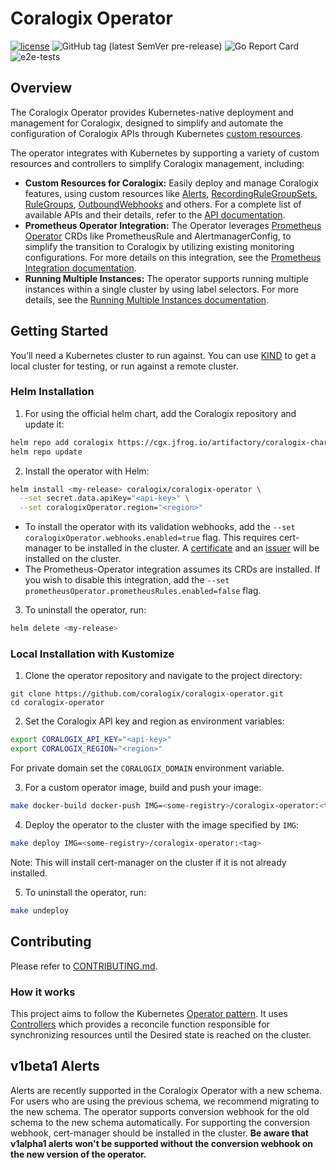 # Coralogix Operator
[![license](https://img.shields.io/github/license/coralogix/coralogix-operator.svg)](https://raw.githubusercontent.com/coralogix/coralogix-operator/master/LICENSE)
![GitHub tag (latest SemVer pre-release)](https://img.shields.io/github/v/tag/coralogix/coralogix-operator.svg?include_prereleases&style=plastic)
![Go Report Card](https://goreportcard.com/badge/github.com/coralogix/coralogix-operator)
![e2e-tests](https://github.com/coralogix/coralogix-operator/actions/workflows/e2e-tests.yaml/badge.svg?style=plastic)

## Overview
The Coralogix Operator provides Kubernetes-native deployment and management for Coralogix, 
designed to simplify and automate the configuration of Coralogix APIs through Kubernetes [custom resources](https://kubernetes.io/docs/concepts/extend-kubernetes/api-extension/custom-resources/).

The operator integrates with Kubernetes by supporting a variety of custom resources and controllers to simplify Coralogix management, including:
- **Custom Resources for Coralogix:** Easily deploy and manage Coralogix features, using custom resources like
[Alerts](https://github.com/coralogix/coralogix-operator/tree/master/config/samples/alerts), 
[RecordingRuleGroupSets](https://github.com/coralogix/coralogix-operator/tree/master/config/samples/recordingrulegroupset),
[RuleGroups](https://github.com/coralogix/coralogix-operator/tree/master/config/samples/rulegroups), [OutboundWebhooks](https://github.com/coralogix/coralogix-operator/tree/master/config/samples/outboundwebhooks) and others.
For a complete list of available APIs and their details, refer to the [API documentation](https://github.com/coralogix/coralogix-operator/tree/master/docs/api.md).
- **Prometheus Operator Integration:** The Operator leverages [Prometheus Operator](https://prometheus-operator.dev/) CRDs like PrometheusRule and AlertmanagerConfig,
to simplify the transition to Coralogix by utilizing existing monitoring configurations.
For more details on this integration, see the [Prometheus Integration documentation](https://github.com/coralogix/coralogix-operator/tree/master/docs/prometheus-integration.md).
- **Running Multiple Instances:** The operator supports running multiple instances within a single cluster by using label selectors.
For more details, see the [Running Multiple Instances documentation](https://github.com/coralogix/coralogix-operator/tree/master/docs/multi-instance-operator.md).


## Getting Started
You’ll need a Kubernetes cluster to run against. You can use [KIND](https://sigs.k8s.io/kind) to get a local cluster for testing, or run against a remote cluster.

### Helm Installation
1. For using the official helm chart, add the Coralogix repository and update it:
```sh
helm repo add coralogix https://cgx.jfrog.io/artifactory/coralogix-charts-virtual
helm repo update
```

2. Install the operator with Helm:
```sh
helm install <my-release> coralogix/coralogix-operator \
  --set secret.data.apiKey="<api-key>" \
  --set coralogixOperator.region="<region>"
```
 - To install the operator with its validation webhooks, add the `--set coralogixOperator.webhooks.enabled=true` flag. 
This requires cert-manager to be installed in the cluster. 
A [certificate](./charts/coralogix-operator/templates/certificate.yaml) and an [issuer](./charts/coralogix-operator/templates/issuer.yaml) will be installed on the cluster.
 - The Prometheus-Operator integration assumes its CRDs are installed. If you wish to disable this integration, add the `--set prometheusOperator.prometheusRules.enabled=false` flag.

3. To uninstall the operator, run:
```sh
helm delete <my-release>
```
 
### Local Installation with Kustomize
1. Clone the operator repository and navigate to the project directory:
```
git clone https://github.com/coralogix/coralogix-operator.git 
cd coralogix-operator
```

2. Set the Coralogix API key and region as environment variables:
```sh
export CORALOGIX_API_KEY="<api-key>"
export CORALOGIX_REGION="<region>"
```
For private domain set the `CORALOGIX_DOMAIN` environment variable.

3. For a custom operator image, build and push your image:
```sh
make docker-build docker-push IMG=<some-registry>/coralogix-operator:<tag> 
```

4. Deploy the operator to the cluster with the image specified by `IMG`:
```sh
make deploy IMG=<some-registry>/coralogix-operator:<tag> 
```
Note: This will install cert-manager on the cluster if it is not already installed.

5. To uninstall the operator, run:
```sh
make undeploy
```

## Contributing
Please refer to [CONTRIBUTING.md](CONTRIBUTING.md).

### How it works
This project aims to follow the Kubernetes [Operator pattern](https://kubernetes.io/docs/concepts/extend-kubernetes/operator/).
It uses [Controllers](https://kubernetes.io/docs/concepts/architecture/controller/) 
which provides a reconcile function responsible for synchronizing resources until the Desired state is reached on the cluster.

## v1beta1 Alerts
Alerts are recently supported in the Coralogix Operator with a new schema.
For users who are using the previous schema, we recommend migrating to the new schema.
The operator supports conversion webhook for the old schema to the new schema automatically. For supporting the conversion webhook, cert-manager should be installed in the cluster.
**Be aware that v1alpha1 alerts won't be supported without the conversion webhook on the new version of the operator.**